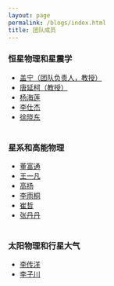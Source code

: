 ```yaml
---
layout: page
permalink: /blogs/index.html
title: 团队成员
---
```


### 恒星物理和星震学
- [盖宁（团队负责人，教授）](https://newborn668.github.io/blogs/cv/gn)<br>
- [唐延柯（教授）](https://newborn668.github.io/blogs/cv/tyk)<br>
- [杨海莲](https://newborn668.github.io/blogs/cv/yhl)<br>
- [李仕杰](https://newborn668.github.io/blogs/cv/lsj)<br>
- [徐晓东](https://newborn668.github.io/blogs/cv/xxd)<br><br>
### 星系和高能物理
- [董富通](https://newborn668.github.io/blogs/cv/dft)<br>
- [王一凡](https://newborn668.github.io/blogs/cv/wyf)<br>
- [高扬](https://newborn668.github.io/blogs/cv/gy)<br>
- [李雨桐](https://newborn668.github.io/blogs/cv/lyt)<br>
- [崔哲](https://newborn668.github.io/blogs/cv/cz)<br>
- [张丹丹](https://newborn668.github.io/blogs/cv/zdd)<br><br>
### 太阳物理和行星大气
- [李传洋](https://newborn668.github.io/blogs/cv/lcy)<br>
- [李子川](https://newborn668.github.io/blogs/cv/lzc)<br>